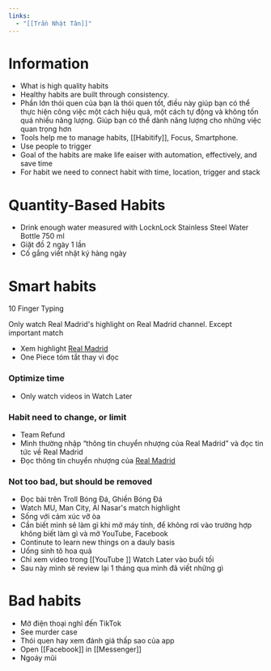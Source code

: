 ```yaml
---
links:
  - "[[Trần Nhật Tân]]"
---
```

# Information

- What is high quality habits
- Healthy habits are built through consistency.
- Phần lớn thói quen của bạn là thói quen tốt, điều này giúp bạn có thể thực hiện công việc một cách hiệu quả, một cách tự động và không tốn quá nhiều năng lượng. Giúp bạn có thể dành năng lượng cho những việc quan trọng hơn
- Tools help me to manage habits, [[Habitify]], Focus, Smartphone.
- Use people to trigger
- Goal of the habits are make life eaiser with automation, effectively, and save time
- For habit we need to connect habit with time, location, trigger and stack

# Quantity-Based Habits

- Drink enough water measured with LocknLock Stainless Steel Water Bottle 750 ml
- Giặt đồ 2 ngày 1 lần
- Cố gắng viết nhật ký hàng ngày

# Smart habits

10 Finger Typing

Only watch Real Madrid's highlight on Real Madrid channel. Except important match

- Xem highlight [Real Madrid](Real%20Madrid.md) 
- One Piece tóm tắt thay vì đọc

### Optimize time

- Only watch videos in Watch Later

### Habit need to change, or limit

- Team Refund
- Mình thường nhập “thông tin chuyển nhượng của Real Madrid” và đọc tin tức về Real Madrid
- Đọc thông tin chuyển nhượng của [Real Madrid](Real%20Madrid.md) 

### Not too bad, but should be removed

- Đọc bài trên Troll Bóng Đá, Ghiền Bóng Đá
- Watch MU, Man City, Al Nasar's match highlight
- Sống với cảm xúc vỡ òa
- Cần biết mình sẽ làm gì khi mở máy tính, để không rơi vào trường hợp không biết làm gì và mở YouTube, Facebook
- Continute to learn new things on a dauly basis
- Uống sinh tô hoa quả
- Chỉ xem video trong [[YouTube ]] Watch Later vào buổi tối
- Sau này mình sẽ review lại 1 tháng qua mình đã viết những gì

# Bad habits

- Mở điện thoại nghĩ đến TikTok
- See murder case
- Thói quen hay xem đánh giá thấp sao của app
- Open [[Facebook]] in [[Messenger]]
- Ngoáy mũi